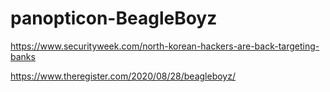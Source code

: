 # panopticon-BeagleBoyz

https://www.securityweek.com/north-korean-hackers-are-back-targeting-banks

https://www.theregister.com/2020/08/28/beagleboyz/
